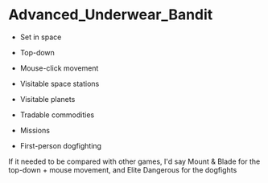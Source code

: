 # Advanced_Underwear_Bandit

- Set in space
- Top-down
- Mouse-click movement
- Visitable space stations
- Visitable planets
- Tradable commodities
- Missions

- First-person dogfighting

If it needed to be compared with other games, I'd say Mount & Blade for the top-down + mouse movement, and Elite Dangerous for the dogfights

